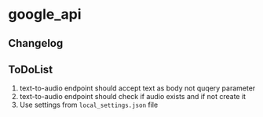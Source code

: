 # google_api

## Changelog

## ToDoList

1. text-to-audio endpoint should accept text as body not quqery parameter
2. text-to-audio endpoint should check if audio exists and if not create it
3. Use settings from `local_settings.json` file